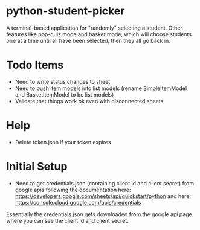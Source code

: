 # python-student-picker
A terminal-based application for "randomly" selecting a student.  Other features like pop-quiz mode and basket mode, which will choose students one at a time until all have been selected, then they all go back in.

# Todo Items
- Need to write status changes to sheet
- Need to push item models into list models (rename SimpleItemModel and BasketItemModel to be list models)
- Validate that things work ok even with disconnected sheets

# Help
- Delete token.json if your token expires

# Initial Setup
- Need to get credentials.json (containing client id and client secret) from google apis following the documentation here: https://developers.google.com/sheets/api/quickstart/python
and here: https://console.cloud.google.com/apis/credentials

Essentially the credentials.json gets downloaded from the google api page where you can see the client id and client secret.
